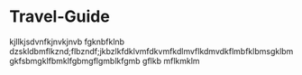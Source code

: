 # Travel-Guide

kjllkjsdvnfkjnvkjnvb fgknbfklnb dzskldbmflkznd;flbzndf;jkbzlkfdklvmfdkvmfkdlmvflkdmvdkflmbfklbmsgklbmgkfsbmgklfbmklfgbmgflgmblkfgmb gflkb mflkmklm